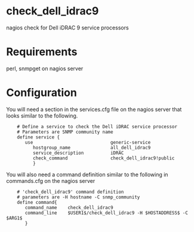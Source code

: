 # check_dell_idrac9
nagios check for Dell iDRAC 9 service processors

# Requirements
perl, snmpget on nagios server

# Configuration

You will need a section in the services.cfg file on the nagios server that looks similar to the following.
```
    # Define a service to check the Dell iDRAC service processor
    # Parameters are SNMP community name
    define service {
       use                             generic-service
          hostgroup_name               all_dell_idrac9
          service_description          iDRAC
          check_command                check_dell_idrac9!public
          }
```

You will also need a command definition similar to the following in commands.cfg on the nagios server
```
    # 'check_dell_idrac9' command definition
    # parameters are -H hostname -C snmp_community
    define command{
       command_name    check_dell_idrac9
       command_line    $USER1$/check_dell_idrac9 -H $HOSTADDRESS$ -C $ARG1$
       }
```

